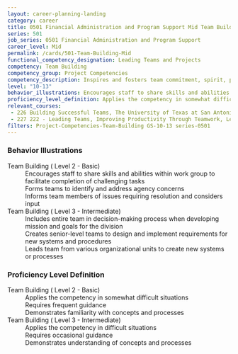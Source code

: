 ```yaml
---
layout: career-planning-landing
category: career
title: 0501 Financial Administration and Program Support Mid Team Building
series: 501
job_series: 0501 Financial Administration and Program Support
career_level: Mid
permalink: /cards/501-Team-Building-Mid
functional_competency_designation: Leading Teams and Projects
competency: Team Building
competency_group: Project Competencies
competency_description: Inspires and fosters team commitment, spirit, pride, and trust; facilitates cooperation and motivates team members to accomplish group goals
level: "10-13"
behavior_illustrations: Encourages staff to share skills and abilities within work group to facilitate completion of challenging tasks ? Forms teams to identify and address agency concerns ? Informs team members of issues requiring resolution and considers input ? Includes entire team in decision-making process when developing mission and goals for the division ? Creates senior-level teams to design and implement requirements for new systems and procedures ? Leads team from various organizational units to create new systems or processes
proficiency_level_definition: Applies the competency in somewhat difficult situations ? Requires frequent guidance ? Demonstrates familiarity with concepts and processes ? Applies the competency in difficult situations ? Requires occasional guidance ? Demonstrates understanding of concepts and processes
relevant_courses: 
 - 226 Building Successful Teams, The University of Texas at San Antonio Center for Professional Excellence, <a href="https://secure.touchnet.net/C21612_ustores/web/product_detail.jsp?PRODUCTID=178">https://secure.touchnet.net/C21612_ustores/web/product_detail.jsp?PRODUCTID=178</a>
 - 227 222 - Leading Teams, Improving Productivity Through Teamwork, Learning Tree, <a href="https://www.learningtree.com/courses/222/team-leadership-training/">https://www.learningtree.com/courses/222/team-leadership-training/</a>
filters: Project-Competencies-Team-Building GS-10-13 series-0501
---
```


<div class="desktop:grid-col-6 margin-y-205">
  <div class="border-top-05 bg-white padding-2 shadow-5 height-full members-hover border-1px border-gray-30 border-top-orange radius-lg">
    <h3>Behavior Illustrations</h3>
    <dl class="text-base"><dt>Team Building ( Level 2 - Basic)</dt><dd>Encourages staff to share skills and abilities within work group to facilitate completion of challenging tasks </dd><dd> Forms teams to identify and address agency concerns </dd><dd> Informs team members of issues requiring resolution and considers input</dd><dt>Team Building ( Level 3 - Intermediate)</dt><dd>Includes entire team in decision-making process when developing mission and goals for the division </dd><dd> Creates senior-level teams to design and implement requirements for new systems and procedures </dd><dd> Leads team from various organizational units to create new systems or processes</dd></dl>
  </div>
</div>
<div class="desktop:grid-col-6 margin-y-205">
  <div class="border-top-05 bg-white padding-2 shadow-5 height-full members-hover border-1px border-gray-30 border-top-orange radius-lg">
    <h3>Proficiency Level Definition</h3>
    <dl class="text-base"><dt>Team Building ( Level 2 - Basic)</dt><dd>Applies the competency in somewhat difficult situations </dd><dd> Requires frequent guidance </dd><dd> Demonstrates familiarity with concepts and processes</dd><dt>Team Building ( Level 3 - Intermediate)</dt><dd>Applies the competency in difficult situations </dd><dd> Requires occasional guidance </dd><dd> Demonstrates understanding of concepts and processes</dd></dl>
  </div>
</div>